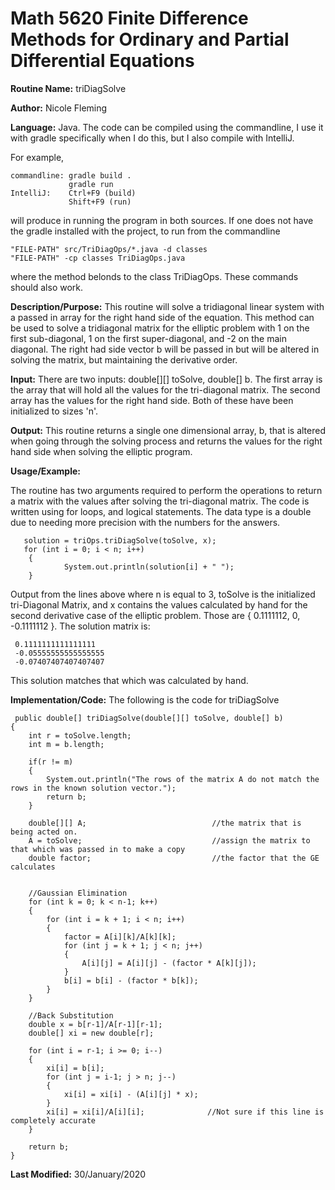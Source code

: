 # Math 5620 Finite Difference Methods for Ordinary and Partial Differential Equations

**Routine Name:**           triDiagSolve

**Author:** Nicole Fleming

**Language:** Java. The code can be compiled using the commandline, I use it with gradle specifically when I do this, but I also compile with IntelliJ.

For example,

    commandline: gradle build .
                 gradle run
    IntelliJ:    Ctrl+F9 (build)
                 Shift+F9 (run)

will produce in running the program in both sources. If one does not have the gradle installed with the project, to run from the commandline

    "FILE-PATH" src/TriDiagOps/*.java -d classes
    "FILE-PATH" -cp classes TriDiagOps.java
    
where the method belonds to the class TriDiagOps. These commands should also work.

**Description/Purpose:** This routine will solve a tridiagonal linear system with a passed in array for the right hand side of the equation.
This method can be used to solve a tridiagonal matrix for the elliptic problem with 1 on the first sub-diagonal, 1 on the first super-diagonal, and -2 on the
main diagonal. The right had side vector b will be passed in but will be altered in solving the matrix, but maintaining the derivative order.

**Input:** There are two inputs: double[][] toSolve, double[] b. The first array is the array that will hold all the values for the tri-diagonal
matrix. The second array has the values for the right hand side. Both of these have been initialized to sizes 'n'. 

**Output:** This routine returns a single one dimensional array, b, that is altered when going through the solving process and returns the values for 
the right hand side when solving the elliptic program. 

**Usage/Example:**

The routine has two arguments required to perform the operations to return a matrix with the values after solving the tri-diagonal matrix. 
The code is written using for loops, and logical statements. The data type is a double due to needing more precision with the numbers for the answers.

       solution = triOps.triDiagSolve(toSolve, x);
       for (int i = 0; i < n; i++)
        {
                System.out.println(solution[i] + " ");
        }

Output from the lines above where n is equal to 3, toSolve is the initialized tri-Diagonal Matrix, and x contains the values calculated by hand for 
the second derivative case of the elliptic problem. Those are { 0.1111112, 0, -0.1111112 }. The solution matrix is:
     
     0.1111111111111111 
     -0.05555555555555555 
     -0.07407407407407407 

This solution matches that which was calculated by hand.

**Implementation/Code:** The following is the code for triDiagSolve

     public double[] triDiagSolve(double[][] toSolve, double[] b)
    {
        int r = toSolve.length;
        int m = b.length;

        if(r != m)
        {
            System.out.println("The rows of the matrix A do not match the rows in the known solution vector.");
            return b;
        }

        double[][] A;                            //the matrix that is being acted on.
        A = toSolve;                             //assign the matrix to that which was passed in to make a copy
        double factor;                           //the factor that the GE calculates


        //Gaussian Elimination
        for (int k = 0; k < n-1; k++)
        {
            for (int i = k + 1; i < n; i++)
            {
                factor = A[i][k]/A[k][k];
                for (int j = k + 1; j < n; j++)
                {
                    A[i][j] = A[i][j] - (factor * A[k][j]);
                }
                b[i] = b[i] - (factor * b[k]);
            }
        }

        //Back Substitution
        double x = b[r-1]/A[r-1][r-1];
        double[] xi = new double[r];

        for (int i = r-1; i >= 0; i--)
        {
            xi[i] = b[i];
            for (int j = i-1; j > n; j--)
            {
                xi[i] = xi[i] - (A[i][j] * x);
            }
            xi[i] = xi[i]/A[i][i];              //Not sure if this line is completely accurate
        }

        return b;
    }

**Last Modified:** 30/January/2020
